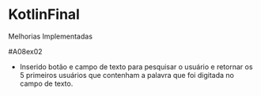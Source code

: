 # KotlinFinal

Melhorias Implementadas

#A08ex02
- Inserido botão e campo de texto para pesquisar o usuário e retornar os 5 primeiros usuários que contenham a palavra que foi digitada no campo de texto.
